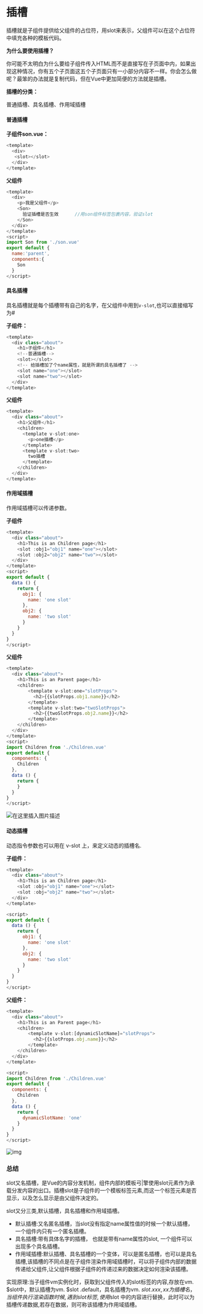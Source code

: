 # 插槽

插槽就是子组件提供给父组件的占位符，用slot来表示，父组件可以在这个占位符中填充各种的模板代码。

**为什么要使用插槽？**

你可能不太明白为什么要给子组件传入HTML而不是直接写在子页面中内，如果出现这种情况，你有五个子页面这五个子页面只有一小部分内容不一样。你会怎么做呢？最笨的办法就是复制代码，但在Vue中更加简便的方法就是插槽。

**插槽的分类：**

普通插槽、具名插槽、作用域插槽

#### 普通插槽

**子组件son.vue：**

```js
<template>
  <div>
   <slot></slot>
  </div>
</template>
```

**父组件**

```js
<template>
  <div>
    <p>我是父组件</p>
    <Son>  
      验证插槽是否生效      //用son组件标签包裹内容，验证slot
    </Son>
  </div>
</template>
<script>
import Son from './son.vue'
export default {
  name:'parent',
  components:{
    Son
  }
</script>
```

#### 具名插槽

具名插槽就是每个插槽带有自己的名字，在父组件中用到`v-slot`,也可以直接缩写为#

**子组件：**

```js
<template>
  <div class="about">
    <h1>子组件</h1>
	<!--普通插槽-->
	<slot></slot>
    <!-- 给插槽加了个name属性，就是所谓的具名插槽了 -->
    <slot name="one"></slot>
    <slot name="two"></slot>
  </div>
</template>
```

**父组件**

```js
<template>
  <div class="about">
    <h1>父组件</h1>
    <children>
      <template v-slot:one>
        <p>one插槽</p>
      </template>
      <template v-slot:two>
        two插槽
      </template>
    </children>
  </div>
</template>
```

#### 作用域插槽

作用域插槽可以传递参数。

**子组件**

```js
<template>
  <div class="about">
    <h1>This is an Children page</h1>
    <slot :obj1="obj1" name="one"></slot>
    <slot :obj2="obj2" name="two"></slot>
  </div>
</template>
<script>
export default {
  data () {
    return {
      obj1: {
        name: 'one slot'
      },
      obj2: {
        name: 'two slot'
      }
    }
  }
}
</script>
```

**父组件**

```js
<template>
  <div class="about">
    <h1>This is an Parent page</h1>
    <children>
        <template v-slot:one="slotProps">
          <h2>{{slotProps.obj1.name}}</h2>
        </template>
        <template v-slot:two="twoSlotProps">
          <h2>{{twoSlotProps.obj2.name}}</h2>
        </template>
    </children>
  </div>
</template>
<script>
import Children from './Children.vue'
export default {
  components: {
    Children
  },
  data () {
    return {
    }
  }
}
</script>
```

![在这里插入图片描述](https://img-blog.csdnimg.cn/a0c5f53d4130428189c50d4cbce65f0d.png#pic_center)

#### 动态插槽

动态指令参数也可以用在 v-slot 上，来定义动态的插槽名.

**子组件：**

```js
<template>
  <div class="about">
    <h1>This is an Children page</h1>
    <slot :obj="obj1" name="one"></slot>
    <slot :obj="obj2" name="two"></slot>
  </div>
</template>

<script>
export default {
  data () {
    return {
      obj1: {
        name: 'one slot'
      },
      obj2: {
        name: 'two slot'
      }
    }
  }
}
</script>
```

**父组件：**

```js
<template>
  <div class="about">
    <h1>This is an Parent page</h1>
    <children>
        <template v-slot:[dynamicSlotName]="slotProps">
          <h2>{{slotProps.obj.name}}</h2>
        </template>
    </children>
  </div>
</template>

<script>
import Children from './Children.vue'
export default {
  components: {
    Children
  },
  data () {
    return {
      dynamicSlotName: 'one'
    }
  }
}
</script>
```

![img](https://img-blog.csdnimg.cn/4e8cdb6c541e4cea9c24e47942d77a2d.png#pic_center)

### 总结

slot又名插槽，是Vue的内容分发机制，组件内部的模板弓|擎使用slot元素作为承载分发内容的出口。插槽slot是子组件的一个模板标签元素,而这一个标签元素是否显示，以及怎么显示是由父组件决定的。

slot又分三类,默认插槽，具名插槽和作用域插槽。

- 默认插槽:又名匿名插槽，当slot没有指定name属性值的时候一个默认插槽，一个组件内只有一个匿名插槽。
- 具名插槽:带有具体名字的插槽， 也就是带有name属性的slot, 一个组件可以出现多个具名插槽。
- 作用域插槽:默认插槽、具名插槽的一个变体，可以是匿名插槽，也可以是具名插槽,该插槽的不同点是在子组件渲染作用域插槽时，可以将子组件内部的数据传递给父组件,让父组件根据子组件的传递过来的数据决定如何渲染该插槽。

实现原理:当子组件vm实例化时，获取到父组件传入的slot标签的内容,存放在vm. $slot中，默认插槽为vm. $slot .default，具名插槽为vm. $slot.xxx , xx为插槽名，当组件执行渲染函数时候,遇到slot标签,使用$slot 中的内容进行替换，此时可以为插槽传递数据,若存在数据，则可称该插槽为作用域插槽。
